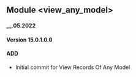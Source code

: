 ## Module <view_any_model>

#### __.05.2022
#### Version 15.0.1.0.0
#### ADD

- Initial commit for View Records Of Any Model

